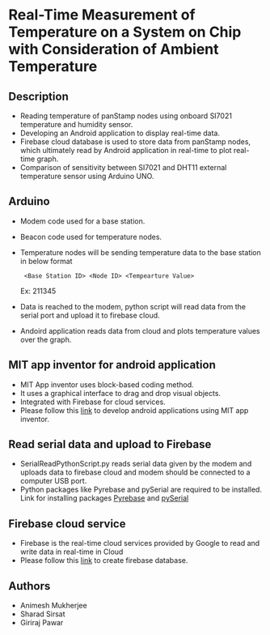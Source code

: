 # Real-Time Measurement of Temperature on a System on Chip with Consideration of Ambient Temperature


## Description 
* Reading temperature of panStamp nodes using onboard SI7021 temperature and humidity sensor. 
* Developing an Android application to display real-time data.
* Firebase cloud database is used to store data from panStamp nodes, which ultimately read by Android application in real-time to plot real-time graph.
* Comparison of sensitivity between SI7021 and DHT11 external temperature sensor using Arduino UNO.



## Arduino

* Modem code used for a base station.
* Beacon code used for temperature nodes.
* Temperature nodes will be sending temperature data to the base station in below format

  ``` <Base Station ID> <Node ID> <Tempearture Value>```
  
  Ex: 211345
  
 * Data is reached to the modem, python script will read data from the serial port and upload it to firebase cloud.
 
 * Andoird application reads data from cloud and plots temperature values over the graph. 

## MIT app inventor for android application
* MIT App inventor uses block-based coding method.
* It uses a graphical interface to drag and drop visual objects.
* Integrated with Firebase for cloud services.
* Please follow this [link](https://appinventor.mit.edu/) to develop android applications using MIT app inventor.


## Read serial data and upload to Firebase 
* SerialReadPythonScript.py reads serial data given by the modem and uploads data to firebase cloud and modem should be connected to a computer USB port. 
* Python packages like Pyrebase and pySerial are required to be installed. Link for installing packages [Pyrebase](https://pypi.org/project/Pyrebase/) and [pySerial](https://pypi.org/project/pyserial/)
 
## Firebase cloud service
* Firebase is the real-time cloud services provided by Google to read and write data in real-time in Cloud
* Please follow this [link](https://firebase.google.com/) to create firebase database.

## Authors
* Animesh Mukherjee
* Sharad Sirsat
* Giriraj Pawar
